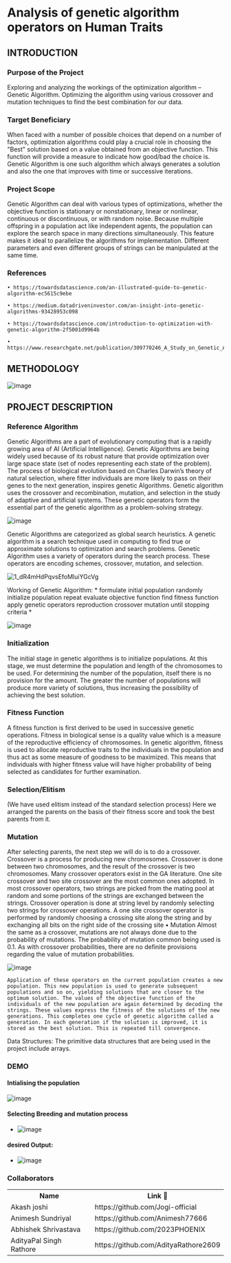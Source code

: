 # Analysis of genetic algorithm operators on Human Traits


## INTRODUCTION
        
### Purpose of the Project 

Exploring and analyzing the workings of the optimization algorithm – Genetic Algorithm. Optimizing the algorithm using various crossover and mutation techniques to find the best combination for our data.

###  Target Beneficiary 

When faced with a number of possible choices that depend on a number of factors, optimization algorithms could play a crucial role in choosing the "Best" solution based on a value obtained from an objective function. This function will provide a measure to indicate how good/bad the choice is.
Genetic Algorithm is one such algorithm which always generates a solution and also the one that improves with time or successive iterations.



### Project Scope 

Genetic Algorithm can deal with various types of optimizations, whether the objective function is stationary or nonstationary, linear or nonlinear, continuous or discontinuous, or with random noise. Because multiple offspring in a population act like independent agents, the population can explore the search space in many directions simultaneously. This feature makes it ideal to parallelize the algorithms for implementation. Different parameters and even different groups of  strings can be manipulated at the same time.


### References 


    • https://towardsdatascience.com/an-illustrated-guide-to-genetic-algorithm-ec5615c9ebe

    • https://medium.datadriveninvestor.com/an-insight-into-genetic-algorithms-93428953c098

    • https://towardsdatascience.com/introduction-to-optimization-with-genetic-algorithm-2f5001d9964b

    • https://www.researchgate.net/publication/309770246_A_Study_on_Genetic_Algorithm_and_its_Applications


## METHODOLOGY 

![image](https://user-images.githubusercontent.com/35265516/145546656-03d65bb2-eb5f-4806-81b0-bffe0e1e66e8.png)


## PROJECT DESCRIPTION


### Reference Algorithm 

Genetic Algorithms are a part of evolutionary computing that is a rapidly growing area of AI (Artificial Intelligence). Genetic Algorithms are being widely used because of its robust nature that provide optimization over large space state (set of nodes representing each state of the problem). The process of biological evolution based on Charles Darwin’s theory of natural selection, where fitter individuals are more likely to pass on their genes to the next generation, inspires genetic Algorithms. Genetic algorithm uses the crossover and recombination, mutation, and selection in the study of adaptive and artificial systems. These genetic operators form the essential part of the genetic algorithm as a problem-solving strategy.

![image](https://user-images.githubusercontent.com/35265516/144185951-20d8315b-6dc9-4645-9250-404724cb420c.png)


Genetic Algorithms are categorized as global search heuristics. A genetic algorithm is a search technique used in computing to find true or approximate solutions to optimization and search problems. Genetic Algorithm uses a variety of operators during the search process. These operators are encoding schemes, crossover, mutation, and selection.

![1_dR4mHdPqvsEfoMluiYGcVg](https://user-images.githubusercontent.com/35265516/144186059-6489e132-bc13-49aa-8c24-726c7042350d.gif)

Working of Genetic Algorithm:
*
formulate initial population
randomly initialize population
repeat
evaluate objective function
find fitness function
apply genetic operators
reproduction
crossover
mutation
until stopping criteria
*

![image](https://user-images.githubusercontent.com/55507908/144181219-fd5eafdf-471a-4e40-ba59-d099703193fc.png)

### Initialization 

The initial stage in genetic algorithms is to initialize populations. At this stage, we must determine the population and length of the chromosomes to be used. For determining the number of the population, itself there is no provision for the amount. The greater the number of populations will produce more variety of solutions, thus increasing the possibility of achieving the best solution.

### Fitness Function 

A fitness function is first derived to be used in successive genetic operations. Fitness in biological sense is a quality value which is a measure of the reproductive efficiency of chromosomes. In genetic algorithm, fitness is used to allocate reproductive traits to the individuals in the population and thus act as some measure of goodness to be maximized. This means that individuals with higher fitness value will have higher probability of being selected as candidates for further examination.

### Selection/Elitism 

(We have used elitism instead of the standard selection process)
Here we arranged the parents on the basis of their fitness score and took the best parents from it.

### Mutation 
After selecting parents, the next step we will do is to do a crossover. Crossover is a process for producing new chromosomes. Crossover is done between two chromosomes, and the result of the crossover is two chromosomes.
Many crossover operators exist in the GA literature. One site crossover and two site crossover are the most common ones adopted. In most crossover operators, two strings are picked from the mating pool at random and some portions of the strings are exchanged between the strings. Crossover operation is done at string level by randomly selecting two strings for crossover operations. A one site crossover operator is performed by randomly choosing a crossing site along the string and by exchanging all bits on the right side of the crossing site
    • Mutation
Almost the same as a crossover, mutations are not always done due to the probability of mutations. The probability of mutation common being used is 0.1. As with crossover probabilities, there are no definite provisions regarding the value of mutation probabilities.

![image](https://user-images.githubusercontent.com/35265516/144186131-930218cb-b979-4233-8b5e-0a9675f0d22a.png)


    Application of these operators on the current population creates a new population. This new population is used to generate subsequent populations and so on, yielding solutions that are closer to the optimum solution. The values of the objective function of the individuals of the new population are again determined by decoding the strings. These values express the fitness of the solutions of the new generations. This completes one cycle of genetic algorithm called a generation. In each generation if the solution is improved, it is stored as the best solution. This is repeated till convergence.

Data Structures:
The primitive data structures that are being used in the project include arrays.






### DEMO

#### Intialising the population
![image](https://user-images.githubusercontent.com/55507908/144184992-a660864b-29a0-436f-9ea3-d12de7f4dc96.png)
#### Selecting Breeding and mutation process
- ![image](https://user-images.githubusercontent.com/55507908/144185062-77247ed0-0360-4b7e-a164-50dcfcb8606e.png)
#### desired Output:
- ![image](https://user-images.githubusercontent.com/55507908/144185105-64816037-2f7c-4d3b-af8c-9bc506214bc2.png)


### Collaborators


<table>
    <th> Name </th>
    <th> Link 🔗 </th>
    <tr>
        <td> Akash joshi </td>
        <td> https://github.com/Jogi-official </td>
    </tr>
    <tr>
        <td> Animesh Sundriyal </td>
        <td> https://github.com/Animesh77666 </td>
    </tr>
    <tr>
        <td> Abhishek Shrivastava </td>
        <td> https://github.com/2023PHOENIX </td>
    </tr>
    <tr>
        <td> AdityaPal Singh Rathore </td>
        <td> https://github.com/AdityaRathore2609 </td>
    </tr>
</table>

